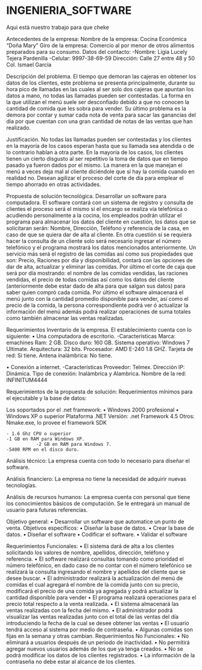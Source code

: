 INGENIERIA_SOFTWARE
===================

Aqui està nuestro trabajo para que cheke



Antecedentes de la empresa:
Nombre de la empresa: Cocina Económica “Doña Mary”
Giro de la empresa: Comercio al por menor de otros alimentos preparados para su consumo.
Datos del contacto:
-Nombre: Ligia Lucely Tejera Pardenilla
-Celular: 9997-38-69-59
Dirección: Calle 27 entre 48 y 50 Col. Ismael García


Descripción del problema.
El tiempo que demoran las cajeras en obtener los datos de los clientes, este problema se presenta principalmente, durante su hora pico de llamadas en las cuales al ser solo dos cajeras que apuntan los datos a mano, no todas las llamadas pueden ser contestadas.
La forma en la que utilizan el menú suele ser desconfiado debido a que no conocen la cantidad de comida que les sobra para vender.
Su último problema es la demora por contar y sumar cada nota de venta para sacar las ganancias del día por que cuentan con una gran cantidad de notas de las ventas que han realizado.

Justificación.
No todas las llamadas pueden ser contestadas y los clientes en la mayoría de los casos esperan hasta que su llamada sea atendida o de lo contrario hablan a otra parte.
En la mayoría de los casos, los clientes  tienen un cierto disgusto al ser repetitivo la toma de datos que en tiempo pasado ya fueron dados por el  mismo.
La manera en la que manejan el menú a veces deja mal al cliente diciéndole que sí hay la comida cuando en realidad no.
Desean agilizar el proceso del corte de día para emplear el tiempo ahorrado en otras actividades.




Propuesta de solución tecnológica.
Desarrollar un software para computadora. El software contará con un sistema de registro y consulta de clientes el proceso será el mismo si el encargo se realiza vía telefónica o acudiendo personalmente a la cocina, los empleados podrán utilizar el programa para almacenar los datos del cliente en cuestión, los datos que se solicitaran serán: Nombre, Dirección, Teléfono y referencia de la casa, en caso de que se quiera dar de alta al cliente. En otra cuestión si se requiera hacer la consulta de un cliente solo será necesario ingresar el número telefónico y el programa mostrará los datos mencionados anteriormente. Un servicio más será el registro de las comidas así como sus propiedades que son: Precio, Raciones por día y disponibilidad, contará con las opciones de dar de alta, actualizar y eliminar las comidas. Por último el corte de caja que será por día mostrando: el nombre de las comidas vendidas, las raciones vendidas, el precio de todas comidas así como los datos del cliente (anteriormente debe estar dado de alta para que salgan sus datos) para saber quien compró cada comida. Por último el software almacenará el menú junto con la cantidad promedio disponible para vender, así como el precio de la comida, la persona correspondiente podrá ver ó actualizar la información del menú además podrá realizar operaciones de suma totales como también almacenar las ventas realizadas.

Requerimientos
Inventario de la empresa.
El establecimiento cuenta con lo siguiente:
•	Una computadora de escritorio.
-Características
Marca: emachines
Ram: 2 GB.
Disco duro: 160 GB.
Sistema operativo: Windows 7 Ultimate.
Arquitectura: 32 bits.
Procesador: AMD E-240 1.8 GHZ.
Tarjeta de red: Si tiene.
Antena inalámbrica: No tiene.


•	Conexión a internet.
-Características
Proveedor: Telmex.
Dirección IP: Dinámica.
Tipo de conexión: Inalámbrica y Alambrica.
Nombre de la red: INFINITUM4444

Requerimientos de la propuesta de solución:
Requerimientos mínimos para el ejecutable y la base de datos:

Los soportados por el .net framework:
•	Windows 2000 profesional
•	Windows XP o superior
Plataforma .NET
Versión: .net Framework 4.5
Otros:
Nmake.exe, lo provee el framework SDK

	- 1.6 Ghz CPU o superior
	-1 GB en RAM para Windows XP.
               -2 GB en RAM para Windows 7.
	-5400 RPM en el disco duro.

Análisis técnico:
La empresa cuenta con todo lo necesario para diseñar el software.

Análisis financiero:
La empresa no tiene la necesidad de adquirir nuevas tecnologías.

Análisis de recursos humanos:
La empresa cuenta con personal que tiene los conocimientos básicos de computación. Se le entregará un manual de usuario para futuras referencias.



Objetivo general:
•	Desarrollar un software que automatice un punto de venta.
Objetivos específicos:
•	Diseñar la base de  datos.
•	Crear la base de datos.
•	Diseñar el software
•	Codificar el software.
•	Validar el software


Requerimientos Funcionales:
•	El sistema dará de alta a los clientes solicitando los valores de nombre, apellidos, dirección, teléfono y referencia.
•	El software realizará consultas tomando como prioridad el número telefónico, en dado caso de no contar con el número telefónico se realizará la consulta ingresando el nombre y apellidos del cliente que se desee buscar.
•	El administrador realizará la actualización del menú de comidas el cual agregará el nombre de la comida junto con su precio, modificará el precio de una comida ya agregada y podrá actualizar la cantidad disponible para vender
•	El programa realizará operaciones para el precio total respecto a la venta realizada.
•	El sistema almacenará las ventas realizadas con la fecha del mismo.
•	El administrador podrá visualizar las ventas realizadas junto con el total de las ventas del día introduciendo la fecha de la cual se desee obtener las ventas
•	El usuario tendrá acceso al sistema por medio de contraseña.
•	Algunas comidas son fijas en la semana y otras cambian.
Requerimientos No Funcionales:
•	No eliminará a usuarios después de un periodo de inactividad.
•	No permitirá agregar nuevos usuarios además de los que ya tenga creados.
•	No se podrá modificar los datos de los clientes registrados.
•	La información de la contraseña  no debe estar al alcance de los clientes.
